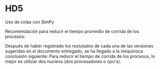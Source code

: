 # HD5
Uso de colas con SimPy

Recomendación para reducir el tiempo promedio de corrida de los procesos:

Después de haber registrado los restulados de cada una de las versiones sugeridas en el documento entregado, se ha llegado a la inequívoca conclusión siguiente: Para reducir el tiempo de corrida de los procesos, lo mejor es utilizar dos nucleos (dos procesadores o cpu's).
